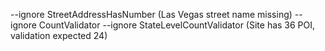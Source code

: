 --ignore StreetAddressHasNumber (Las Vegas street name missing)
--ignore CountValidator --ignore StateLevelCountValidator (Site has 36 POI, validation expected 24)
